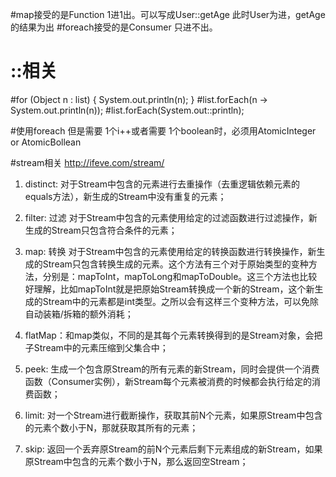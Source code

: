 #map接受的是Function	1进1出。可以写成User::getAge	此时User为进，getAge的结果为出
#foreach接受的是Consumer  只进不出。
# ::相关
#for (Object n : list) { System.out.println(n); }
#list.forEach(n -> System.out.println(n));
#list.forEach(System.out::println);

#使用foreach 但是需要 1个i++或者需要 1个boolean时，必须用AtomicInteger or AtomicBollean

#stream相关	http://ifeve.com/stream/
1. distinct: 对于Stream中包含的元素进行去重操作（去重逻辑依赖元素的equals方法），新生成的Stream中没有重复的元素；

2. filter:	过滤
 对于Stream中包含的元素使用给定的过滤函数进行过滤操作，新生成的Stream只包含符合条件的元素；

3. map: 转换
对于Stream中包含的元素使用给定的转换函数进行转换操作，新生成的Stream只包含转换生成的元素。这个方法有三个对于原始类型的变种方法，分别是：mapToInt，mapToLong和mapToDouble。这三个方法也比较好理解，比如mapToInt就是把原始Stream转换成一个新的Stream，这个新生成的Stream中的元素都是int类型。之所以会有这样三个变种方法，可以免除自动装箱/拆箱的额外消耗；

4. flatMap：和map类似，不同的是其每个元素转换得到的是Stream对象，会把子Stream中的元素压缩到父集合中；

5. peek: 生成一个包含原Stream的所有元素的新Stream，同时会提供一个消费函数（Consumer实例），新Stream每个元素被消费的时候都会执行给定的消费函数；

6. limit: 对一个Stream进行截断操作，获取其前N个元素，如果原Stream中包含的元素个数小于N，那就获取其所有的元素；

7. skip: 返回一个丢弃原Stream的前N个元素后剩下元素组成的新Stream，如果原Stream中包含的元素个数小于N，那么返回空Stream；


